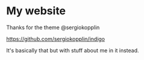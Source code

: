 # My website

Thanks for the theme @sergiokopplin

https://github.com/sergiokopplin/indigo

It's basically that but with stuff about me in it instead.
